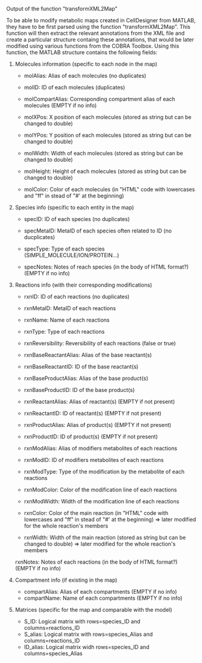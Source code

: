 Output of the function "transformXML2Map"

To be able to modify metabolic maps created in CellDesigner from MATLAB,
they have to be first parsed using the function "transformXML2Map".
This function will then extract the relevant annotations from the XML file
and create a particular structure containg these annotations, that would
be later modified using various functions from the COBRA Toolbox.
Using this function, the MATLAB structure contains the following fields:

1. Molecules information (specific to each node in the map)

    - molAlias:               Alias of each molecules (no duplicates)

    - molID:                  ID of each molecules (duplicates)

    - molCompartAlias:        Corresponding compartment alias of each
                          molecules (EMPTY if no info)

    - molXPos:                X position of each molecules (stored as
                          string but can be changed to double)

    - molYPos:                Y position of each molecules (stored as
                          string but can be changed to double)

    - molWidth:               Width of each molecules (stored as string
                          but can be changed to double)

    - molHeight:              Height of each molecules (stored as string
                          but can be changed to double)

    - molColor:               Color of each molecules (in "HTML" code
                          with lowercases and "ff" in stead of "#' at
                          the beginning)

2. Species info (specific to each entity in the map)

    - specID:                 ID of each species (no duplicates)

    - specMetaID:             MetaID of each species often related to
                          ID (no ducplicates)

    - specType:               Type of each species
                          (SIMPLE_MOLECULE/ION/PROTEIN...)

    - specNotes:              Notes of reach species (in the body of HTML
                          format?) (EMPTY if no info)

3. Reactions info (with their corresponding modifications)

    - rxnID:                  ID of each reactions (no duplicates)

    - rxnMetaID:              MetaID of each reactions

    - rxnName:                Name of each reactions

    - rxnType:                Type of each reactions

    - rxnReversibility:       Reversibility of each reactions (false or
                          true)

    - rxnBaseReactantAlias:   Alias of the base reactant(s)

    - rxnBaseReactantID:      ID of the base reactant(s)

    - rxnBaseProductAlias:    Alias of the base product(s)

    - rxnBaseProductID:       ID of the base product(s)

    - rxnReactantAlias:       Alias of reactant(s) (EMPTY if not present)

    - rxnReactantID:          ID of reactant(s) (EMPTY if not present)

    - rxnProductAlias:        Alias of product(s) (EMPTY if not present)

    - rxnProductID:           ID of product(s) (EMPTY if not present)

    - rxnModAlias:            Alias of modifiers metabolites of each
                          reactions

    - rxnModID:               ID of modifiers metabolites of each
                          reactions

    - rxnModType:             Type of the modification by the metabolite
                          of each reactions

    - rxnModColor:            Color of the modification line of each
                          reactions

    - rxnModWidth:            Width of the modification line of each
                          reactions

    - rxnColor:               Color of the main reaction (in "HTML" code
                          with lowercases and "ff" in stead of "#' at
                          the beginning) => later modified for the
                          whole reaction's members

    - rxnWidth:               Width of the main reaction (stored as
                          string but can be changed to double)
                          => later modified for the whole reaction's
                          members

	rxnNotes:               Notes of each reactions (in the body of
	                        HTML format?) (EMPTY if no info)

4. Compartment info (if existing in the map)

    - compartAlias:           Alias of each compartments
                          (EMPTY if no info)
    - compartName:            Name of each compartments
                          (EMPTY if no info)

5. Matrices (specific for the map and comparable with the model)

    - S_ID:                   Logical matrix with rows=species_ID and
                          columns=reactions_ID
    - S_alias:                Logical matrix with rows=species_Alias and
                          columns=reactions_ID
    - ID_alias:               Logical matrix widh rows=species_ID and
                          columns=species_Alias
